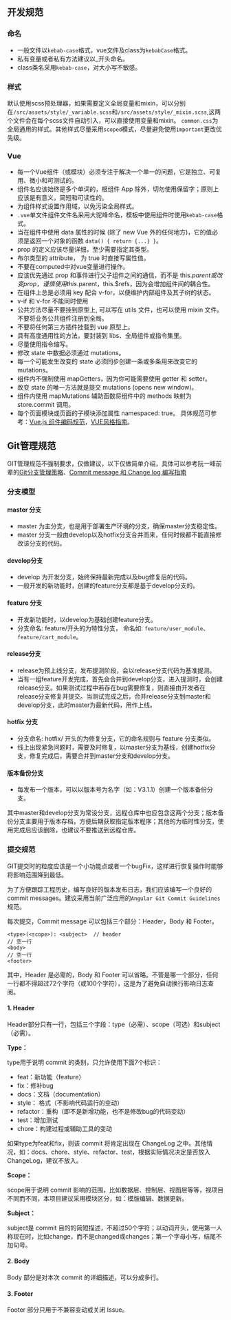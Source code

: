 
## 开发规范
### 命名
- 一般文件以`kebab-case`格式，vue文件及class为`kebabCase`格式。
- 私有变量或者私有方法建议以_开头命名。
- class类名采用`kebab-case`，对大小写不敏感。
### 样式
默认使用scss预处理器，如果需要定义全局变量和mixin，可以分别在`/src/assets/style/_variable.scss`和`/src/assets/style/_mixin.scss`,这两个文件会在每个scss文件自动引入，可以直接使用变量和mixin。
`common.css`为全局通用的样式。其他样式尽量采用`scoped`模式，尽量避免使用`important`更改优先级。

### Vue
- 每一个Vue组件（或模块）必须专注于解决一个单一的问题，它是独立、可复用、微小和可测试的。
- 组件名应该始终是多个单词的，根组件 App 除外，切勿使用保留字；原则上应该是有意义，简短和可读性的。
- 为组件样式设置作用域，以免污染全局样式。
- `.vue`单文件组件文件名采用大驼峰命名，模板中使用组件时使用`kebab-case`格式。
- 当在组件中使用 data 属性的时候 (除了 new Vue 外的任何地方)，它的值必须是返回一个对象的函数 `data() { return {...} }`。
- prop 的定义应该尽量详细，至少需要指定其类型。
- 布尔类型的 attribute， 为 true 时直接写属性值。
- 不要在computed中对vue变量进行操作。
- 应该优先通过 prop 和事件进行父子组件之间的通信，而不是 this.$parent 或改变 prop，谨慎使用this.$parent，this.$refs，因为会增加组件间的耦合性。
- 在组件上总是必须用 key 配合 v-for，以便维护内部组件及其子树的状态。
- v-if 和 v-for 不能同时使用
- 公共方法尽量不要挂到原型上, 可以写在 utils 文件，也可以使用 mixin 文件。不要将业务公共组件注册到全局。
- 不要将任何第三方插件挂载到 vue 原型上。
- 具有高度通用性的方法，要封装到 libs、全局组件或指令集里。
- 尽量使用指令缩写。
- 修改 state 中数据必须通过 mutations。
- 每一个可能发生改变的 state 必须同步创建一条或多条用来改变它的 mutations。
- 组件内不强制使用 mapGetters，因为你可能需要使用 getter 和 setter。
- 改变 state 的唯一方法就是提交 mutations (opens new window)。
- 组件内使用 mapMutations 辅助函数将组件中的 methods 映射为 store.commit 调用。
- 每个页面模块或页面的子模块添加属性 namespaced: true。
具体规范可参考：[Vue.js 组件编码规范](https://pablohpsilva.github.io/vuejs-component-style-guide/#/chinese)，[VUE风格指南](https://cn.vuejs.org/v2/style-guide/)。
## Git管理规范
GIT管理规范不强制要求，仅做建议，以下仅做简单介绍，具体可以参考阮一峰前辈的[Git分支管理策略](http://www.ruanyifeng.com/blog/2012/07/git.html)、[Commit message 和 Change log 编写指南](http://www.ruanyifeng.com/blog/2016/01/commit_message_change_log.html)
### 分支模型
#### master 分支
- master 为主分支，也是用于部署生产环境的分支，确保master分支稳定性。
- master 分支一般由develop以及hotfix分支合并而来，任何时候都不能直接修改该分支的代码。
#### develop分支
- develop 为开发分支，始终保持最新完成以及bug修复后的代码。
- 一般开发的新功能时，创建的feature分支都是基于develop分支的。
#### feature 分支
- 开发新功能时，以develop为基础创建feature分支。
- 分支命名: feature/开头的为特性分支， 命名如: `feature/user_module`、 `feature/cart_module`。
#### release分支
- release为预上线分支，发布提测阶段，会以release分支代码为基准提测。
- 当有一组feature开发完成，首先会合并到develop分支，进入提测时，会创建release分支。如果测试过程中若存在bug需要修复，则直接由开发者在release分支修复并提交。当测试完成之后，合并release分支到master和develop分支，此时master为最新代码，用作上线。
#### hotfix 分支
- 分支命名: hotfix/ 开头的为修复分支，它的命名规则与 feature 分支类似。
- 线上出现紧急问题时，需要及时修复，以master分支为基线，创建hotfix分支，修复完成后，需要合并到master分支和develop分支。
#### 版本备份分支
- 每发布一个版本，可以以版本号为名字（如：V3.1.1）创建一个版本备份分支。

其中master和develop分支为常设分支，远程仓库中也应包含这两个分支；版本备份分支主要用于版本存档，方便后期获取指定版本程序；其他的为临时性分支，使用完成后应该删除，也建议不要推送到远程仓库。
### 提交规范
GIT提交时的粒度应该是一个小功能点或者一个bugFix，这样进行恢复操作时能够将影响范围降到最低。

为了方便跟踪工程历史，编写良好的版本发布日志，我们应该编写一个良好的commit messages。建议采用当前广泛应用的`Angular Git Commit Guidelines`规范。

每次提交，Commit message 可以包括三个部分：Header，Body 和 Footer。
```
<type>(<scope>): <subject>  // header
// 空一行
<body>
// 空一行
<footer>
```
其中，Header 是必需的，Body 和 Footer 可以省略。不管是哪一个部分，任何一行都不得超过72个字符（或100个字符），这是为了避免自动换行影响日志查阅。

#### 1. Header

Header部分只有一行，包括三个字段：type（必需）、scope（可选）和subject（必需）。

**Type：**

type用于说明 commit 的类别，只允许使用下面7个标识：
- feat：新功能（feature）
- fix：修补bug
- docs：文档（documentation）
- style： 格式（不影响代码运行的变动）
- refactor：重构（即不是新增功能，也不是修改bug的代码变动）
- test：增加测试
- chore：构建过程或辅助工具的变动

如果type为feat和fix，则该 commit 将肯定出现在 ChangeLog 之中。其他情况，如：docs、chore、style、refactor、test，根据实际情况决定是否放入 ChangeLog，建议不放入。

**Scope：**

scope用于说明 commit 影响的范围，比如数据层、控制层、视图层等等，视项目不同而不同，本项目建议采用模块区分，如：模版编辑、数据更新。

**Subject：**

subject是 commit 目的的简短描述，不超过50个字符；以动词开头，使用第一人称现在时，比如change，而不是changed或changes；第一个字母小写，结尾不加句号。

#### 2. Body

Body 部分是对本次 commit 的详细描述，可以分成多行。

#### 3. Footer

Footer 部分只用于不兼容变动或关闭 Issue。